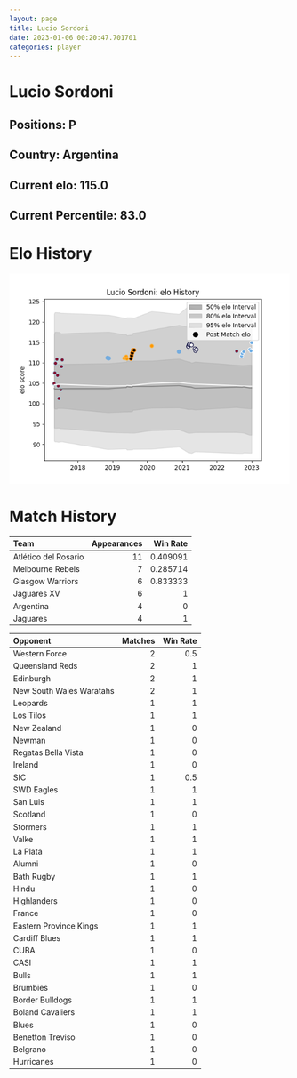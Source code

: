 ```yaml
---  
layout: page  
title: Lucio Sordoni  
date: 2023-01-06 00:20:47.701701  
categories: player  
---
```

# Lucio Sordoni

## Positions: P

## Country: Argentina

## Current elo: 115.0

## Current Percentile: 83.0

# Elo History


![elo history](history_LucioSordoni.png)
# Match History


| Team                 |   Appearances |   Win Rate |
|:---------------------|--------------:|-----------:|
| Atlético del Rosario |            11 |   0.409091 |
| Melbourne Rebels     |             7 |   0.285714 |
| Glasgow Warriors     |             6 |   0.833333 |
| Jaguares XV          |             6 |   1        |
| Argentina            |             4 |   0        |
| Jaguares             |             4 |   1        |

| Opponent                 |   Matches |   Win Rate |
|:-------------------------|----------:|-----------:|
| Western Force            |         2 |        0.5 |
| Queensland Reds          |         2 |        1   |
| Edinburgh                |         2 |        1   |
| New South Wales Waratahs |         2 |        1   |
| Leopards                 |         1 |        1   |
| Los Tilos                |         1 |        1   |
| New Zealand              |         1 |        0   |
| Newman                   |         1 |        0   |
| Regatas Bella Vista      |         1 |        0   |
| Ireland                  |         1 |        0   |
| SIC                      |         1 |        0.5 |
| SWD Eagles               |         1 |        1   |
| San Luis                 |         1 |        1   |
| Scotland                 |         1 |        0   |
| Stormers                 |         1 |        1   |
| Valke                    |         1 |        1   |
| La Plata                 |         1 |        1   |
| Alumni                   |         1 |        0   |
| Bath Rugby               |         1 |        1   |
| Hindu                    |         1 |        0   |
| Highlanders              |         1 |        0   |
| France                   |         1 |        0   |
| Eastern Province Kings   |         1 |        1   |
| Cardiff Blues            |         1 |        1   |
| CUBA                     |         1 |        0   |
| CASI                     |         1 |        1   |
| Bulls                    |         1 |        1   |
| Brumbies                 |         1 |        0   |
| Border Bulldogs          |         1 |        1   |
| Boland Cavaliers         |         1 |        1   |
| Blues                    |         1 |        0   |
| Benetton Treviso         |         1 |        0   |
| Belgrano                 |         1 |        0   |
| Hurricanes               |         1 |        0   |